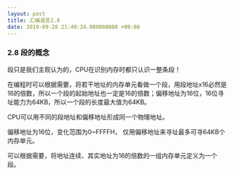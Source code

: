 ```yaml
---
layout: post
title: 汇编语言2.8
date: 2019-09-28 21:49:24.000000000 +09:00
---
```

### 2.8 段的概念

段只是我们主观认为的，CPU在识别内存时都只认识一整条段！

在编程时可以根据需要，将若干地址的内存单元看做一个段，用段地址x16必然是16的倍数，所以一个段的起始地址也一定是16的倍数；偏移地址为16位，16位寻址能力为64KB，所以一个段的长度最大值为64KB。

CPU可以用不同的段地址和偏移地址形成同一个物理地址。

偏移地址为16位，变化范围为0~FFFFH， 仅用偏移地址来寻址最多可寻64KB个内存单元。

可以根据需要，将地址连续、其实地址为16的倍数的一组内存单元定义为一个段。



